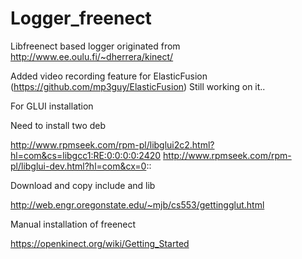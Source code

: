 # Logger_freenect

Libfreenect based logger originated from http://www.ee.oulu.fi/~dherrera/kinect/

Added video recording feature for ElasticFusion (https://github.com/mp3guy/ElasticFusion)
Still working on it..


For GLUI installation

Need to install two deb

  http://www.rpmseek.com/rpm-pl/libglui2c2.html?hl=com&cs=libgcc1:RE:0:0:0:0:2420
  http://www.rpmseek.com/rpm-pl/libglui-dev.html?hl=com&cx=0::
  
Download and copy include and lib

  http://web.engr.oregonstate.edu/~mjb/cs553/gettingglut.html
  
Manual installation of freenect

  https://openkinect.org/wiki/Getting_Started
